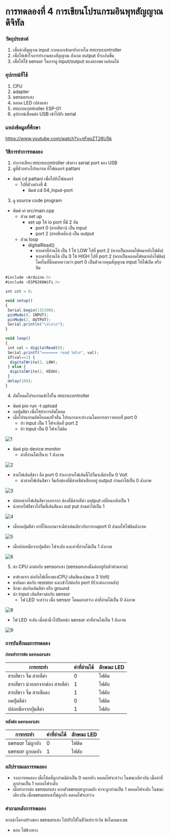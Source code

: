 # การทดลองที่ 4 การเขียนโปรแกรมอินพุทสัญญาณดิจิทัล

### วัตถุประสงค์
1. เพื่อนำสัญญาณ input ภายนอกเข้ามายังภายใน microcontroller
2. เพื่อให้เข้าใจการทำงานของสัญญาณ สังเกต output ที่จะเกิดขึ้น 
3. เพื่อให้ใช้ sensor ในการดู input/output ของสภาพแวดล้อมได้

### อุปกรณ์ที่ใช้
1. CPU
2. adapter
3. sensorแสง
4. หลอด LED เปล่งแสง
5. microcontroller ESP-01
6. อุปกรณ์เชื่อมต่อ USB เข้าไปยัง serial

### แหล่งข้อมูลที่ศึกษา
https://www.youtube.com/watch?v=nFqoZT26U5k

### วิธีการทำการทดลอง
1. ทำการเสียบ microcontroller เข้าทาง serial port ของ USB 
2. ดูที่ตัวอย่างโปรแกรม ที่โฟลเดอร์ pattani
* พิมพ์ cd pattani เพื่อไปยังโฟลเดอร์
  * ไปที่ตัวอย่างที่ 4
    * พิมพ์ cd 04_Input-port  
3. ดู source code program
* พิมพ์ vi src/main.cpp
  * ส่วน set up
    * set up ให้ io port ที่มี 2 อัน
      * port 0 (สายสีขาว) เป็น input
      * port 2 (สายสีเหลือง) เป็น output
  * ส่วน loop
    - digitalRead() 
      - หากค่าที่อ่านได้ เป็น 1 ให้ LOW ไปที่ port 2 (หากเป็นหลอดไฟหมายถึงไฟดับ)
      - หากค่าที่อ่านได้ เป็น 0 ให้ HIGH ไปที่ port 2 (หากเป็นหลอดไฟหมายถึงไฟติด)
    โดยในที่นี้หมายความว่า port 0 เป็นตัวควบคุมสัญญาณ input ให้ไฟเปิด หรือ ปิด
```javascript
#include <Arduino.h>
#include <ESP8266WiFi.h>

int cnt = 0;

void setup()
{
 Serial.begin(115200);
 pinMode(0, INPUT);
 pinMode(2, OUTPUT);
 Serial.println("\n\n\n");
}

void loop()
{
 int val = digitalRead(0);
 Serial.printf("======= read %d\n", val);
 if(val==1) {
  digitalWrite(2, LOW);
 } else {
  digitalWrite(2, HIGH);
 }
 delay(100);
}
```
4. อัพโหลดโปรแกรมเข้าไปใน microcontroller
 * พิมพ์ pio run -t upload
 * กดปุ่มสีดำ เพื่อให้ทำการอัพโหลด
 * เมื่อโปรแกรมอัพโหลดเสร็จสิ้น โปรแกรมจะทำงานโดยการตรวจสอบที่ port 0
    * ถ้า input เป็น 1 ไฟจะติดที่ port 2
    * ถ้า input เป็น 0 ไฟจะไม่ติด

![1](https://user-images.githubusercontent.com/80879395/112316603-d4c0d380-8cdd-11eb-9511-d7a5be4990e2.jpg)

* พิมพ์ pio device monitor
    * ค่าที่อ่านได้เป็นจะ 1  ดังภาพ

![2](https://user-images.githubusercontent.com/80879395/112317024-3e40e200-8cde-11eb-92e4-7cfe2df52992.jpg)

* สายไฟเส้นสีขาว คือ port 0 ถ้าเอาสายไฟเส้นนี้ไปจิ้มจะมีค่าเป็น 0 Volt
  * นำสายไฟเส้นสีขาว จิ้มกับช่องที่มีสายสีดำเสียบอยู่ output อ่านค่าได้เป็น 0 ดังภาพ

![3](https://user-images.githubusercontent.com/80879395/112317246-6defea00-8cde-11eb-8e05-9e3e6c8850f1.jpg)

  * ปล่อยสายไฟเส้นสีขาวออกจาก ช่องที่มีสายสีดำ output เปลี่ยนกลับเป็น 1
  * นำสายไฟสีขาวไปจิ้มที่เส้นสีแดง out put อ่านค่าได้เป็น 1

![4](https://user-images.githubusercontent.com/80879395/112317694-e656ab00-8cde-11eb-989b-370d570107f5.jpg)

  * เมื่อกดปุ่มสีดำ ค่าที่ได้ออกมาจะมีค่าเช่นเดียวกับการกดport 0 ส่งผลให้ไฟติดดังภาพ

![5](https://user-images.githubusercontent.com/80879395/112317787-fa021180-8cde-11eb-96eb-7a8355a59613.jpg)

  * เมื่อปล่อยมือจากปุ่มสีดำ ไฟจะดับ และค่าที่อ่านได้เป็น 1 ดังภาพ

![6](https://user-images.githubusercontent.com/80879395/112317878-0d14e180-8cdf-11eb-891b-619c0eb62977.jpg)

5. นำ CPU มาต่อกับ sensorแสง (sensorแสงนั้นต่ออยู่กับตัวต้านทาน)
* ขาข้างแรก ต่อกับไฟเลี้ยงของCPU เส้นสีแดง(ขนาด 3 Volt)
* ขาถัดมา ต่อกับ resistor และเข้าไปต่อกับ port 0(จะต่อภายหลัง)
* อีกขา ต่อกับเส้นสีดำ หรือ ground
* นำ input เส้นสีขาวต่อกับ sensor 
  * ไฟ LED จะสว่าง เมื่อ sensor โดนแสงสว่าง ค่าที่อ่านได้เป็น 0 ดังภาพ

![8](https://user-images.githubusercontent.com/80879395/112319338-8b25b800-8ce0-11eb-91d2-c24874b711c3.jpg)

  * ไฟ LED จะดับ เมื่อนำนิ้วไปปิดหน้า sensor ค่าที่อ่านได้เป็น 1 ดังภาพ

![9](https://user-images.githubusercontent.com/80879395/112320134-4ea68c00-8ce1-11eb-8cd6-92cb7a243e68.jpg)

### การบันทึกผลการทดลอง

**ก่อนทำการต่อ sensorแสง**

การกระทำ | ค่าที่อ่านได้ | ลักษณะ LED
------------ | ------------- | ------------- 
สายสีขาว จิ้ม สายสีดำ | 0 | ไฟติด
สายสีขาว นำออกจากช่อง สายสีดำ | 1 | ไฟดับ
สายสีขาว จิ้ม สายสีแดง | 1 | ไฟดับ
กดปุ่มสีดำ | 0 | ไฟติด
ปล่อยมือจากปุ่มสีดำ | 1 | ไฟดับ

**หลังต่อ sensorแสง**

การกระทำ | ค่าที่อ่านได้ | ลักษณะ LED
------------ | ------------- | ------------- 
sensor ไม่ถูกบัง | 0 | ไฟติด
sensor ถูกบดบัง | 1 | ไฟดับ

### อภิปรายผลการทดลอง
- จากการทดลอง เมื่อโค้ดที่ถูกอ่านมีค่าเป็น 0 หมายถึง หลอดไฟจะสว่าง ในขณะเดียวกัน เมื่อค่าที่ถูกอ่านเป็น 1 หลอดไฟจะดับ 
- เมื่อทำการต่อ sensorแสง หากตัวsensorถูกบดบัง ค่าจะถูกอ่านเป็น 1 หลอดไฟจะดับ ในขณะเดียวกัน เมื่อsensorแสงไม่ถูกบัง หลอดไฟจะสว่าง

### คำถามหลังการทดลอง
หากนำโครงสร้างของ sensorแสง ไปปรับใช้ในชีวิตประจำวัน ข้อใดเหมาะสม
* ตอบ ไฟข้างทาง
